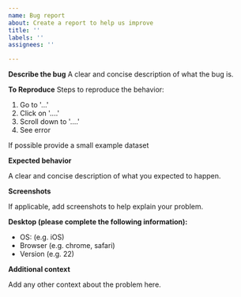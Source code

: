 ```yaml
---
name: Bug report
about: Create a report to help us improve
title: ''
labels: ''
assignees: ''

---
```


**Describe the bug**
A clear and concise description of what the bug is.

**To Reproduce**
Steps to reproduce the behavior:
1. Go to '...'
2. Click on '....'
3. Scroll down to '....'
4. See error

If possible provide a small example dataset

**Expected behavior**

A clear and concise description of what you expected to happen.

**Screenshots**

If applicable, add screenshots to help explain your problem.

**Desktop (please complete the following information):**

* OS: (e.g. iOS)
* Browser (e.g. chrome, safari)
* Version (e.g. 22)

**Additional context**

Add any other context about the problem here.
